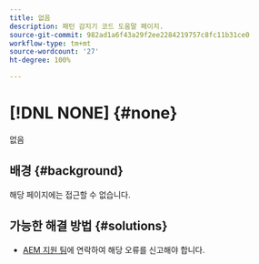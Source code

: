 ```yaml
---
title: 없음
description: 패턴 감지기 코드 도움말 페이지.
source-git-commit: 982ad1a6f43a29f2ee2284219757c8fc11b31ce0
workflow-type: tm+mt
source-wordcount: '27'
ht-degree: 100%

---
```



# [!DNL NONE] {#none}

없음

## 배경 {#background}

해당 페이지에는 접근할 수 없습니다.

## 가능한 해결 방법 {#solutions}

* [AEM 지원 팀](https://helpx.adobe.com/kr/enterprise/using/support-for-experience-cloud.html)에 연락하여 해당 오류를 신고해야 합니다.
